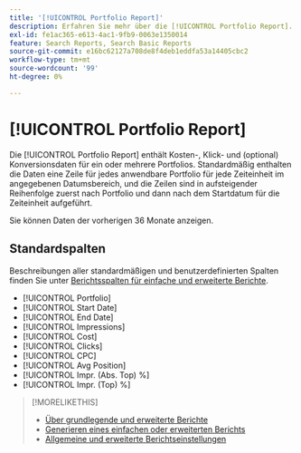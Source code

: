 ```yaml
---
title: '[!UICONTROL Portfolio Report]'
description: Erfahren Sie mehr über die [!UICONTROL Portfolio Report].
exl-id: fe1ac365-e613-4ac1-9fb9-0063e1350014
feature: Search Reports, Search Basic Reports
source-git-commit: e16bc62127a708de8f4deb1eddfa53a14405cbc2
workflow-type: tm+mt
source-wordcount: '99'
ht-degree: 0%

---
```


# [!UICONTROL Portfolio Report]

Die [!UICONTROL Portfolio Report] enthält Kosten-, Klick- und (optional) Konversionsdaten für ein oder mehrere Portfolios. Standardmäßig enthalten die Daten eine Zeile für jedes anwendbare Portfolio für jede Zeiteinheit im angegebenen Datumsbereich, und die Zeilen sind in aufsteigender Reihenfolge zuerst nach Portfolio und dann nach dem Startdatum für die Zeiteinheit aufgeführt.

Sie können Daten der vorherigen 36 Monate anzeigen.

## Standardspalten

Beschreibungen aller standardmäßigen und benutzerdefinierten Spalten finden Sie unter [Berichtsspalten für einfache und erweiterte Berichte](basic-advanced-report-columns.md).

* [!UICONTROL Portfolio]
* [!UICONTROL Start Date]
* [!UICONTROL End Date]
* [!UICONTROL Impressions]
* [!UICONTROL Cost]
* [!UICONTROL Clicks]
* [!UICONTROL CPC]
* [!UICONTROL Avg Position]
* [!UICONTROL Impr. (Abs. Top) %]
* [!UICONTROL Impr. (Top) %]

>[!MORELIKETHIS]
>
>* [Über grundlegende und erweiterte Berichte](basic-advanced-report-about.md)
>* [Generieren eines einfachen oder erweiterten Berichts](basic-advanced-report-generate.md)
>* [Allgemeine und erweiterte Berichtseinstellungen](basic-advanced-report-settings.md)
